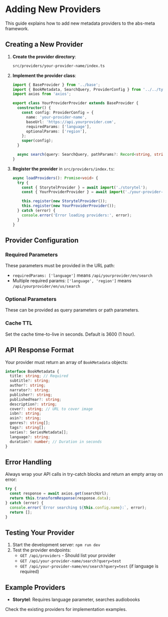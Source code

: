 # Adding New Providers

This guide explains how to add new metadata providers to the abs-meta framework.

## Creating a New Provider

1. **Create the provider directory**:

   ```bash
   src/providers/your-provider-name/index.ts
   ```

2. **Implement the provider class**:

   ```typescript
   import { BaseProvider } from '../base';
   import { BookMetadata, SearchQuery, ProviderConfig } from '../../types';
   import axios from 'axios';

   export class YourProviderProvider extends BaseProvider {
     constructor() {
       const config: ProviderConfig = {
         name: 'your-provider-name',
         baseUrl: 'https://api.yourprovider.com',
         requiredParams: ['language'],
         optionalParams: ['region'],
       };
       super(config);
     }

     async search(query: SearchQuery, pathParams?: Record<string, string>): Promise<BookMetadata[]> {}
   }
   ```

3. **Register the provider** in `src/providers/index.ts`:

   ```typescript
   async loadProviders(): Promise<void> {
     try {
       const { StorytelProvider } = await import('./storytel');
       const { YourProviderProvider } = await import('./your-provider-name');

       this.register(new StorytelProvider());
       this.register(new YourProviderProvider());
     } catch (error) {
       console.error('Error loading providers:', error);
     }
   }
   ```

## Provider Configuration

### Required Parameters

These parameters must be provided in the URL path:

- `requiredParams: ['language']` means `/api/yourprovider/en/search`
- Multiple required params: `['language', 'region']` means `/api/yourprovider/en/us/search`

### Optional Parameters

These can be provided as query parameters or path parameters.

### Cache TTL

Set the cache time-to-live in seconds. Default is 3600 (1 hour).

## API Response Format

Your provider must return an array of `BookMetadata` objects:

```typescript
interface BookMetadata {
  title: string; // Required
  subtitle?: string;
  author?: string;
  narrator?: string;
  publisher?: string;
  publishedYear?: string;
  description?: string;
  cover?: string; // URL to cover image
  isbn?: string;
  asin?: string;
  genres?: string[];
  tags?: string[];
  series?: SeriesMetadata[];
  language?: string;
  duration?: number; // Duration in seconds
}
```

## Error Handling

Always wrap your API calls in try-catch blocks and return an empty array on error:

```typescript
try {
  const response = await axios.get(searchUrl);
  return this.transformResponse(response.data);
} catch (error) {
  console.error(`Error searching ${this.config.name}:`, error);
  return [];
}
```

## Testing Your Provider

1. Start the development server: `npm run dev`
2. Test the provider endpoints:
   - `GET /api/providers` - Should list your provider
   - `GET /api/your-provider-name/search?query=test`
   - `GET /api/your-provider-name/en/search?query=test` (if language is required)

## Example Providers

- **Storytel**: Requires language parameter, searches audiobooks

Check the existing providers for implementation examples.
